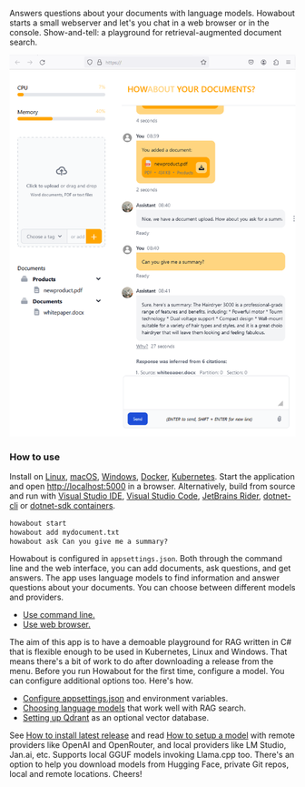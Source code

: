 Answers questions about your documents with language models. Howabout starts a small webserver and let's you chat in a web browser or in the console. Show-and-tell: a playground for retrieval-augmented document search.

![Browser window showing chat](doc/images/howabout-chat.png)

### How to use

Install on [Linux](doc/how_to/01_install_on_linux.md), [macOS](doc/how_to/02_install_on_macos.md), [Windows](doc/how_to/03_install_on_windows.md), [Docker](doc/how_to/05_install_on_docker.md), [Kubernetes](doc/how_to/06_install_on_kubernetes.md). Start the application and open [http://localhost:5000](http://localhost:5000) in a browser. Alternatively, build from source and run with [Visual Studio IDE](doc/how_to/20_build_with_visual_studio_ide.md), [Visual Studio Code](doc/how_to/21_build_with_visual_studio_code.md), [JetBrains Rider](doc/how_to/22_build_with_rider.md), [dotnet-cli](doc/how_to/23_build_with_dotnet_cli.md) or [dotnet-sdk containers](doc/how_to/24_build_with_docker.md).

```batch
howabout start
howabout add mydocument.txt
howabout ask Can you give me a summary?
```

Howabout is configured in `appsettings.json`. Both through the command line and the web interface, you can add documents, ask questions, and get answers. The app uses language models to find information and answer questions about your documents. You can choose between different models and providers.

- [Use command line.](doc/how_to/40_use_command_line.md)
- [Use web browser.](doc/how_to/41_use_web_browser.md)


The aim of this app is to have a demoable playground for RAG written in C# that is flexible enough to be used in Kubernetes, Linux and Windows. That means there's a bit of work to do after downloading a release from the menu. Before you run Howabout for the first time, configure a model. You can configure additional options too. Here's how.

- [Configure appsettings.json](doc/how_to/30_configure_appsettings.md) and environment variables.
- [Choosing language models](doc/how_to/31_choosing_language_models.md) that work well with RAG search.
- [Setting up Qdrant](doc/how_to/61_setup_qdrant.md) as an optional vector database.


See [How to install latest release](doc/how_to/00.md) and read [How to setup a model](doc/how_to/50_setup_model.md) with remote providers like OpenAI and OpenRouter, and local providers like LM Studio, Jan.ai, etc. Supports local GGUF models invoking Llama.cpp too. There's an option to help you download models from Hugging Face, private Git repos, local and remote locations. Cheers!

